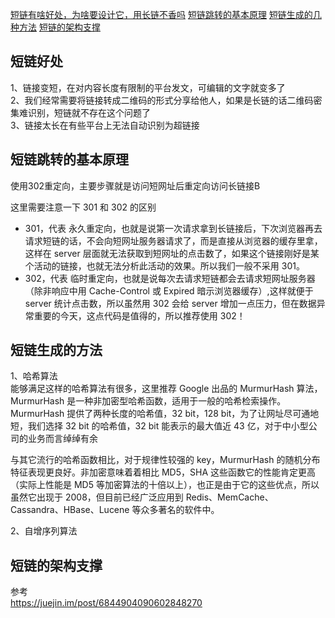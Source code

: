 [短链有啥好处，为啥要设计它，用长链不香吗](#短链好处)
[短链跳转的基本原理](#短链跳转的基本原理)
[短链生成的几种方法](#短链生成的方法)
[短链的架构支撑](#短链的架构支撑)





## 短链好处
1、链接变短，在对内容长度有限制的平台发文，可编辑的文字就变多了  
2、我们经常需要将链接转成二维码的形式分享给他人，如果是长链的话二维码密集难识别，短链就不存在这个问题了  
3、链接太长在有些平台上无法自动识别为超链接  
  
  

 
## 短链跳转的基本原理
使用302重定向，主要步骤就是访问短网址后重定向访问长链接B


这里需要注意一下 301 和 302 的区别

- 301，代表 永久重定向，也就是说第一次请求拿到长链接后，下次浏览器再去请求短链的话，不会向短网址服务器请求了，而是直接从浏览器的缓存里拿，这样在 server 层面就无法获取到短网址的点击数了，如果这个链接刚好是某个活动的链接，也就无法分析此活动的效果。所以我们一般不采用 301。
- 302，代表 临时重定向，也就是说每次去请求短链都会去请求短网址服务器（除非响应中用 Cache-Control 或 Expired 暗示浏览器缓存）,这样就便于 server 统计点击数，所以虽然用 302 会给 server 增加一点压力，但在数据异常重要的今天，这点代码是值得的，所以推荐使用 302！




## 短链生成的方法
1、哈希算法  
    能够满足这样的哈希算法有很多，这里推荐 Google 出品的 MurmurHash 算法，MurmurHash 是一种非加密型哈希函数，适用于一般的哈希检索操作。  
    MurmurHash 提供了两种长度的哈希值，32 bit，128 bit，为了让网址尽可通地短，我们选择 32 bit 的哈希值，32 bit 能表示的最大值近 43 亿，对于中小型公司的业务而言绰绰有余  
   
   与其它流行的哈希函数相比，对于规律性较强的 key，MurmurHash 的随机分布特征表现更良好。非加密意味着着相比 MD5，SHA 这些函数它的性能肯定更高（实际上性能是 MD5 等加密算法的十倍以上），也正是由于它的这些优点，所以虽然它出现于 2008，但目前已经广泛应用到 Redis、MemCache、Cassandra、HBase、Lucene 等众多著名的软件中。

2、自增序列算法  



## 短链的架构支撑






参考  
https://juejin.im/post/6844904090602848270  



